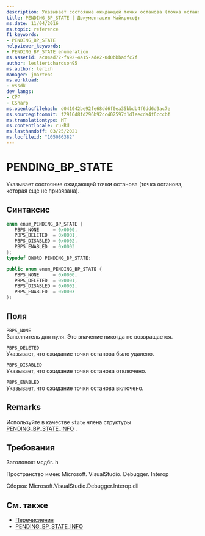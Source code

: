 ```yaml
---
description: Указывает состояние ожидающей точки останова (точка останова, которая еще не привязана).
title: PENDING_BP_STATE | Документация Майкрософт
ms.date: 11/04/2016
ms.topic: reference
f1_keywords:
- PENDING_BP_STATE
helpviewer_keywords:
- PENDING_BP_STATE enumeration
ms.assetid: ac04ad72-fa92-4a15-ade2-0d0bbbadfc7f
author: leslierichardson95
ms.author: lerich
manager: jmartens
ms.workload:
- vssdk
dev_langs:
- CPP
- CSharp
ms.openlocfilehash: d041042be92fe68dd6f0ea35bbdb4f6dd6d9ac7e
ms.sourcegitcommit: f2916d8fd296b92cc402597d1d1eecda4f6cccbf
ms.translationtype: MT
ms.contentlocale: ru-RU
ms.lasthandoff: 03/25/2021
ms.locfileid: "105086382"
---
```

# <a name="pending_bp_state"></a>PENDING_BP_STATE
Указывает состояние ожидающей точки останова (точка останова, которая еще не привязана).

## <a name="syntax"></a>Синтаксис

```cpp
enum enum_PENDING_BP_STATE { 
   PBPS_NONE     = 0x0000,
   PBPS_DELETED  = 0x0001,
   PBPS_DISABLED = 0x0002,
   PBPS_ENABLED  = 0x0003
};
typedef DWORD PENDING_BP_STATE;
```

```csharp
public enum enum_PENDING_BP_STATE { 
   PBPS_NONE     = 0x0000,
   PBPS_DELETED  = 0x0001,
   PBPS_DISABLED = 0x0002,
   PBPS_ENABLED  = 0x0003
};
```

## <a name="fields"></a>Поля
 `PBPS_NONE`\
 Заполнитель для нуля. Это значение никогда не возвращается.

 `PBPS_DELETED`\
 Указывает, что ожидание точки останова было удалено.

 `PBPS_DISABLED`\
 Указывает, что ожидание точки останова отключено.

 `PBPS_ENABLED`\
 Указывает, что ожидание точки останова включено.

## <a name="remarks"></a>Remarks
 Используйте в качестве `state` члена структуры [PENDING_BP_STATE_INFO](../../../extensibility/debugger/reference/pending-bp-state-info.md) .

## <a name="requirements"></a>Требования
 Заголовок: мсдбг. h

 Пространство имен: Microsoft. VisualStudio. Debugger. Interop

 Сборка: Microsoft.VisualStudio.Debugger.Interop.dll

## <a name="see-also"></a>См. также
- [Перечисления](../../../extensibility/debugger/reference/enumerations-visual-studio-debugging.md)
- [PENDING_BP_STATE_INFO](../../../extensibility/debugger/reference/pending-bp-state-info.md)
